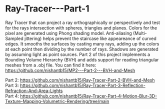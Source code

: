 # Ray-Tracer---Part-1
Ray Tracer that can project a ray orthographically or perspectively and test for the rays intersection with spheres, triangles and planes. Colors for the pixel are generated using Phong shading model. Anti-aliasing (Multi-Sampled jittering) helps prevent the staircase like appeareance of curved edges. It smooths the surfaces by casting many rays, adding up the colors at each point then dividing by the number of rays. Shadows are generated by assuming light as point sources. Part 2 of this project implements a Bounding Volume Hierarchy (BVH) and adds support for reading triangular meshes from a .obj file. You can find it here: https://github.com/nishantb15/MP2---Part-2---BVH-and-Mesh <br />

Part 2: https://github.com/nishantb15/Ray-Tracer-Part-2-BVH-and-Mesh <br />
Part 3: https://github.com/nishantb15/Ray-Tracer-Part-3-Reflection-Refraction-And-Area-Lights <br />
Part 4: https://github.com/nishantb15/Ray-Tracer-Part-4-Motion-Blur-3D-Texture-Mapping-Volumetric-Rendering/tree/main
